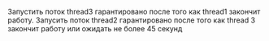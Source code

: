 Запустить поток thread3 гарантировано после того как thread1 закончит работу.
Запусить поток thread2 гарантировано после того как thread 3 закончит работу или ожидать не более 45 секунд